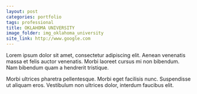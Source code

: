 ```yaml
---
layout: post
categories: portfolio
tags: professional
title: OKLAHOMA UNIVERSITY
image_folder: img_oklahoma_university
site_link: http://www.google.com
---
```


Lorem ipsum dolor sit amet, consectetur adipiscing elit. Aenean venenatis massa et felis auctor venenatis. Morbi laoreet cursus mi non bibendum. Nam bibendum quam a hendrerit tristique.

Morbi ultrices pharetra pellentesque. Morbi eget facilisis nunc. Suspendisse ut aliquam eros. Vestibulum non ultrices dolor, interdum faucibus elit.